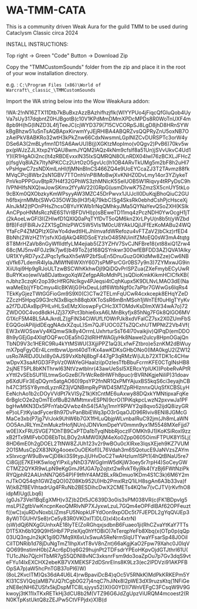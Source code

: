 # WA-TMM-CATA
This is a community driven Weak Aura for the guild TMM to be used during Cataclysm Classic circa 2024


INSTALL INSTRUCTIONS:

Top right -> Green "Code" Button -> Download Zip

Copy the "TMMCustomSounds" folder from the zip and place it in the root of your wow installation directory.

e.g. : `C:\Program Files (x86)\World of Warcraft\_classic_\TMMCustomSounds`

Import the WA string below into the Wow WeakAura addon:

!WA:2!nN16ZTX11Dtb7kBuBxzAzzBAzhifhzjflk(WIYYPUo4jFiqcQfGIuQob4UyVa7sUy317dqbntZ0HJBgotB(c10V1KPdMmDMmXPDcMPDs8R0WoTnUXF4m8pb9H(hG(liNZD3L4fjTeeJC(cjWYD379(715CVCORpSJ8LgD8jhD8HRnSYWkBgBhzw51uSnTsAQBApxKirwmYyJEjRHlBA4ABQRZvsQQPRyZnU5oxNB7OzAelPkV8ABKRo32wtH3kPkZnw66CdxNwsmnLGplNIZCvDURSPTc3orW4yDSe6A3(2mBLyfmn1D1SA6AwUU)B(j)XGKtzMopImo(v0Qgv2)PvB6)70kv5wpx(pWJzZJLXtxp2YQAU8wmJYQM2lAQz4kNm9cfslf8a51Un)jSVvUkvC4Ud1Y)I(R1HgAOi2nc(lt4zRBDEvxxlN35IxSQMRQN8OLnRDX04lwI76zBCXLJFHcZp)fsgVq8lAZk7ItyNPKCCz2UrtOzO5gvUc(lh1OB4ARvTkUMg5m2bF8h2uHl7vPsHgwC7zsNDXmlLnHl(fjMNnBInCS466ZQ4e9UoEYCcaZJ3T2TAvmz88fkMVqCPcj8Wbr2sN1GBV7TTOnhVnP8lMoBwjXvKNHZ0DvLmy14or3YZiykeTPnVkoPPPGuvBtpR7H4f32GPhWS3zhMNlcK5SelUOB5W1Riqvy4tRPyDsC9hlVPNHIfsNXQ)wJowSKmx2fYyAV22(GRpG(usmDlvwK75ZmzSX5cnUY5tkLo9cBXm0QXObzkyKmWPsyyAW3MZC45DrPwvx1JUJcIl0DuKqjBhoQiuC2GUh6fbxjrnMMb(SWvG35OW3b(lH3f)4j79kbC(Sg4SksRk0ebhdCshPjcHsceXjAlnJkM2(tPOnPHsZhcsOBYuYKWb1rNqQMhkyJMa5QYNaYevQSoZXH(KSlkAnCPpoHNMsRczNE6S1VrIBFDVHl)p)sBEweTD11mq4zPczNDH0YwOcgH1jT(2kAoeLwGFl3I(ZHIwfD1QXlQ0aPqTYfDvT5oQM6kn2XrLPyU(n8b5t(yWZbdBfB)Fd(FBiRJv2ZX1SgDhlzPWC5W5Vls1M0cU8YAkUQjIJFfEzKoMABu24WQYfaFcP4ZMQPIzXGlwYo4dwdtIHLJhlmvafdWRefozu4vFTZaV2)bCkz)rfED4BbNh(2WzHZ1Y)sfvXGdjAkQ4RIDSoEYzIxO485NUinIfZMoEQ0sW3mA4tqtg8T8MrHZaVb8nGyWfIIdtfyLM4ejiab5(Z3YZHV7SvCJNFBre18(xt88xiQ1Zrw468c(MJ5nv4F0Jz9k7jw6)b49ToZ(d168QSYnkwr300wfEBFDD3AZ)QVA1AIkyUR1XYyRD7yxZJPqc1yfkaXh5eWP2bfSuEn5DnuGuzG0KIdMw8Zze)Cw6NBqVfk67LdemR4lyIaJMWfN6WXhY607)sPMPsrCGr0BS7y9n3)7ZYMxwJG9inXiiUIqi9Hp9gRJoULTzwBSCWhKkhwDjI9QiDQvPrISPZua(ZXeFmybECyUwRBuRYKxo(ewlVa8DJatbxgoXqWZefgpARoMdhPL)sQDioKmkKikmHCICfkKB(nJbhz3czqKr2op39cHfRGNcIkgv4PJeqsi4tCqhKupx5K9DLNvLMAO3dE(NawaMeEb)jYFbCmyu4IcBKWjG(HxDeuL(df6WtbNgf0c7aPbr7GWwGs6lqRs4TEkKyGjezTWtGGFioGm9S9X0(C)CTw2TELmFqUCwR4cxkcepk8EHqYZeDZZczH5HpqG9G3rcN3xBiqch88qbXKToSsR6mBnMSoh1jWnTEf0uHIgTYyKva2f7DJDAxBp(PHLvHLSxEMzXIoswpFyCHc3XTOMdvKsDlmXW34wA7o)72ZWDO0C4vod8dkHJZj37XPct3bhie6xsA6LMnBkyfjx85hNg7FGk8QlGO6MVG1XcF5M4BL5AAJkrdLZ(gFlN34CiWUfLfOWrPJk8xdVFalCZ7sx2X0ZUmFbSEGQGoiAPiIjidDEqgNAdxXZquL)Sm7QJFUOC0ZTsZQCxhUTMPNtZ2Vb4Vf(EW3xWOSswVy4KQmwSIk8y4OrrnLUxhrturSsT64l70vaikjiv)QIPqD(emDDO8h9yGEjGp4XlqfOQFwcOEa5hG2ldRIHfWAGjyHk8Nawel2ulcy8HpnOGajQnTbND9V3c1HERC9Ru4kYtMSWU(3XjjiPPZ1aQ3LxfwFZtbro)e5znKM2dBWuymX7pqFgyOEr4LcmtbvwUpnt40dTrKx4awKDKsGHbONo0(IMA0kgU2(ZW12usRo7ARlDJ0UxI8y0AJS9VxKbNj8bgF447gP3qRMzW(iJLb72XTDK1c4CHwwDpvX3saAfGD3FPpVz0WAYeGHaaIzi(pOzIesTfbBbuFcrmKFE0CTglNsHB82sjNET5PL8bKNThrwl63NtVzwtblnr(43awUeSsI5XERcxYplUK))PobeRvAPtRxYttl2vSEbSUf1(LtmwSoGzeB(7lrWcRe8HWFh8puc(rBVRNKgjeNiliP)31doavp6XdUFir3EqDQym5atgAO60)9psYP2fnNR1QxPMYAjuxBS5kqS6ci3eyajhCBh47C3f5SY8ymdLyznRZ3jVQNBmpRyPWD4SM1ZpRHIznnxQUqSfXCBSLyHEeNchAo1b2cDOyVVdPt7kVISyZ1k)KtCntME6uAxwy88DQxkYMNtipxaFqKe6rBgIcO2e2qOmTEofBuB2iMMtmxvESPN)9crO(1PiKqkpcLwzN2pxvwJa1PFbgHwMKN3Dx5PFnYabQVwbz4hS4(5A1yj1mnYRPWY2qi8qvo52ijdQ8izyGReP)oLF)tKyiadFycer8h97DvPanBbiEWq3pO3rGqaOJD96RIviv8ENl8JGMcGMaCe3xb(P7jg7VrJok9UhW6b7GX1fHLuQbjpWLvnbaIRuC92jm(Jh8mLaWNOO5AnJRLYmZmMukzfHofjNUn)JDNVkmDpeYV0mmn9yx1M5548MXeFjjd7w0E)XxFRUSVGE71OhTB9CxPTDa1bTyqlNbbRjoczlFOMKh9J1)KoKSiRoxl9zzxB2fTx9MlFvbOD8EbTbLBOy2rAMW0XjM4eXo0Zpp0605OimiFTPUK8Yl5Lj(8HD6mE0h2gDOEL2TtNW8ZJUh123v2r9wBOu0cXlRxe3IqsXEjeh9KZ7VUM2O1SMusCp2X83NXg4ooexOuOEKofI)L76Vdah3m6SQotucE9JaNVzsZAYmxSIxvcgrW9uBvwCjD8kii3S9typJjUHvDoC2TwAHzlum1SPt1(4hQtBNaU5re7Ci8Gj(E7KEHK5wIogYIPxiLyNhD37WGgImW5dKjW3oey5r7rpH4)SoCeyGWCTMZ2QYKR9wLpN9eKgGmJ9fJGA7p2ojtxt2wRvkT6yjRk4(YzBj6FWtNziPkRYQjphR2AAUnNN7Q654P)F9tfhY4AM2BLxRkDmuo1KDm4S1C3k)6M6Y2mnJTkOQ54qh1GWZqQO)0Z08Kb952U)Hb2PmxlRzQ1iLH8sgAn6A3b33va)fW)k8ZfBEVlhtadrUg4FRuNb2BESDihcDwX2CMETs4KQ1w7(vCJTV(rKvfhO8idpM)Ug(Lbq6)(g0Js73VeI1BqEgXMH)v3Z)b2Dt5JC639D3o0is3sPM038VR(c(FK1BDpvlg5msLP)ZgtbVwKncpnKeoQMRlvNP7XJyxwLzuL7GQm4eOPFdlBAf62OPFeuztf((wC)xjuRDvNoxbLlZmsFU5NopkUFYdOon9xpODc5t7FJEPDL2gYqQVJEp38yW)TGUHVSe8)rCe5y83R0VKOxIT)DLG)xI4)c4xtrN)(sW)dQj6NXgGUnhxAE18lyTE(ZoRGhqxjsdbnB6Fuaeo1ji(RhCZvaYtKaY7TTsD1T5Xh6b1Q9Q9H5HbF7PzleXjq0hYfOBiO)7eTerqpYeFb8Xbq(x(OTp0p(qQp03UQ3ngJn2kjK1gi9D7Mq9X6xUxSwuA5ReNrmSlqUTYwaYFsarSp48J0OiICiITDNRib1d78jDuNgTmZ1IhpXvtT8vV8nZnt)66aKgjKaO2Fpw79Xahc0J0lqVQO699nstimH0b)ZAcr6pD)q6G29hujnPt2TDFsdrYPEoHKpvOjdGTJthrI61U(TU1cJNo7QjcHTbMR7gS5QDNI8vNC3xksnrFsm9do3oaZpOu7p7Gv3dqS9vteFYu14lxEXCHX2ebeKB7VXMEKSF2dDSnrEIns8K9Lz3(ec2lPDVzi91AKPFBOpSA7p)aW5hcPnTGB37oPI6)W)(8oL2KvclTM)Qs36dA4U6L4)rwBpaviDcB4)qOc5V5RNkK)MdPkKRKEPm5YKl31CSV)Qq(aMB7VJQ7tCgb0G27j4nqC7hJiNx8I2pWE3dX9ruzsKtq(1NFiGezNE8e)NH6ZUSfx5kjDspMTC8Lsjyys52)XI)G0YD)I7WnVEFgC3FCsqW9V9Gkwoyj3tK11lxTKxRETkHj3dCU8b2M(VTZ96G6JdZgUpzViURQM4mcoest2(RN0KTpKstUktQ8zZEJPw5CtVFPjdx)X)B(d
















